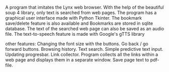 A program that imitates the Lynx web browser. With the help of the beautiful soup 4 library, only text is searched from web pages. The program has a graphical user interface made with Python Tkinter. The bookmark save/delete feature is also available and Bookmarks are stored in sqlite database. The text of the searched web page can also be saved as an audio file. The text-to-speech feature is made with Google's gTTS library

other features:
Changing the font size with the buttons.
Go back / go forward buttons.
Browsing history.
Text search.
Simple predictive text input.
Updating progresbar.
Link collector. Program collects all the links within a web page and displays them in a separate window.
Save page text to pdf-file.